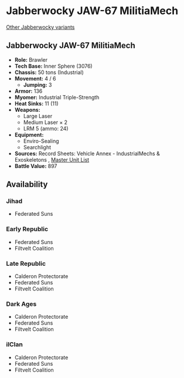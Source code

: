 # Jabberwocky JAW-67 MilitiaMech 

[Other Jabberwocky variants](../jabberwocky.md) 

## Jabberwocky JAW-67 MilitiaMech 

- **Role:** Brawler 
- **Tech Base:** Inner Sphere (3076) 
- **Chassis:** 50 tons (Industrial) 
- **Movement:** 4 / 6 
  - **Jumping:** 3 
- **Armor:** 136 
- **Myomer:** Industrial Triple-Strength 
- **Heat Sinks:** 11 (11) 
- **Weapons:** 
  - Large Laser 
  - Medium Laser × 2 
  - LRM 5 (ammo: 24) 
- **Equipment:** 
  - Enviro-Sealing 
  - Searchlight 
- **Sources:** Record Sheets: Vehicle Annex - IndustrialMechs & Exoskeletons , [Master Unit List](http://masterunitlist.info/Unit/Details/7176) 
- **Battle Value:** 897 

## Availability 

### Jihad 

- Federated Suns 

### Early Republic 

- Federated Suns 
- Filtvelt Coalition 

### Late Republic 

- Calderon Protectorate 
- Federated Suns 
- Filtvelt Coalition 

### Dark Ages 

- Calderon Protectorate 
- Federated Suns 
- Filtvelt Coalition 

### ilClan 

- Calderon Protectorate 
- Federated Suns 
- Filtvelt Coalition 

